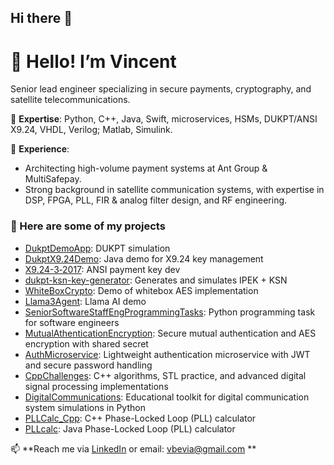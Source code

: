 ## Hi there 👋
# 👋 Hello! I’m Vincent

Senior lead engineer specializing in secure payments, cryptography, and satellite telecommunications.

🔹 **Expertise**: Python, C++, Java, Swift, microservices, HSMs, DUKPT/ANSI X9.24, VHDL, Verilog; Matlab, Simulink.

🔹 **Experience**:
* Architecting high-volume payment systems at Ant Group & MultiSafepay.
* Strong background in satellite communication systems, with expertise in DSP, FPGA, PLL, FIR & analog filter design, and RF engineering.

### 🚀 Here are some of my projects

- [DukptDemoApp](https://github.com/Bevia/DukptDemoApp): DUKPT simulation
- [DukptX9.24Demo](https://github.com/Bevia/DukptX9.24Demo): Java demo for X9.24 key management
- [X9.24-3‑2017](https://github.com/Bevia/X9.24-3-2017-Python-Source): ANSI payment key dev
- [dukpt-ksn-key-generator](https://github.com/Bevia/dukpt-ksn-key-generator): Generates and simulates IPEK + KSN
- [WhiteBoxCrypto](https://github.com/Bevia/White-box-cryptography): Demo of whitebox AES implementation
- [Llama3Agent](https://github.com/Bevia/Llama3Agent): Llama AI demo  
- [SeniorSoftwareStaffEngProgrammingTasks](https://github.com/Bevia/SeniorSoftwareStaffEngProgrammingTasks): Python programming task for software engineers
- [MutualAthenticationEncryption](https://github.com/Bevia/MutualAthenticationEncryption): Secure mutual authentication and AES encryption with shared secret
- [AuthMicroservice](https://github.com/Bevia/AuthMicroservice): Lightweight authentication microservice with JWT and secure password handling
- [CppChallenges](https://github.com/Bevia/CppChallenges): C++ algorithms, STL practice, and advanced digital signal processing implementations
- [DigitalCommunications](https://github.com/Bevia/DigitalCommunications): Educational toolkit for digital communication system simulations in Python
- [PLLCalc_Cpp](https://github.com/Bevia/PLLCalc_Cpp): C++ Phase-Locked Loop (PLL) calculator
- [PLLcalc](https://github.com/Bevia/PLLcalc): Java Phase-Locked Loop (PLL) calculator

📫 **Reach me via [LinkedIn](https://www.linkedin.com/in/vincentbevia/) or email: vbevia@gmail.com **


